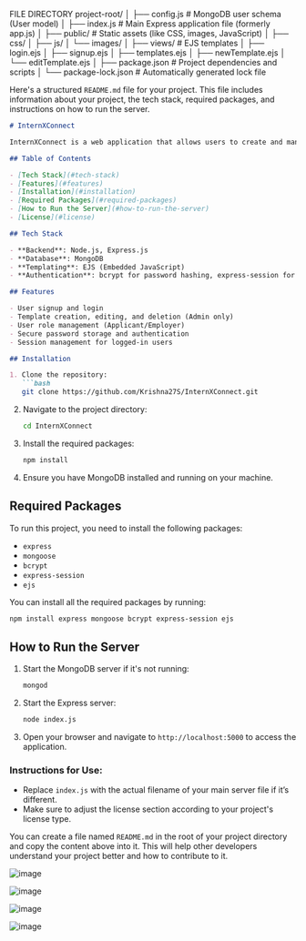 FILE DIRECTORY 
project-root/
│
├── config.js                  # MongoDB user schema (User model)
│
├── index.js                   # Main Express application file (formerly app.js)
│
├── public/                    # Static assets (like CSS, images, JavaScript)
│   ├── css/
│   ├── js/
│   └── images/
│
├── views/                     # EJS templates
│   ├── login.ejs
│   ├── signup.ejs
│   ├── templates.ejs
│   ├── newTemplate.ejs
│   └── editTemplate.ejs
│
├── package.json               # Project dependencies and scripts
│
└── package-lock.json          # Automatically generated lock file

Here's a structured `README.md` file for your project. This file includes information about your project, the tech stack, required packages, and instructions on how to run the server.

```markdown
# InternXConnect

InternXConnect is a web application that allows users to create and manage templates, with user authentication and session management. This application is designed for managing templates easily and effectively.

## Table of Contents

- [Tech Stack](#tech-stack)
- [Features](#features)
- [Installation](#installation)
- [Required Packages](#required-packages)
- [How to Run the Server](#how-to-run-the-server)
- [License](#license)

## Tech Stack

- **Backend**: Node.js, Express.js
- **Database**: MongoDB
- **Templating**: EJS (Embedded JavaScript)
- **Authentication**: bcrypt for password hashing, express-session for session management

## Features

- User signup and login
- Template creation, editing, and deletion (Admin only)
- User role management (Applicant/Employer)
- Secure password storage and authentication
- Session management for logged-in users

## Installation

1. Clone the repository:
   ```bash
   git clone https://github.com/Krishna27S/InternXConnect.git
   ```

2. Navigate to the project directory:
   ```bash
   cd InternXConnect
   ```

3. Install the required packages:
   ```bash
   npm install
   ```

4. Ensure you have MongoDB installed and running on your machine.

## Required Packages

To run this project, you need to install the following packages:
- `express`
- `mongoose`
- `bcrypt`
- `express-session`
- `ejs`

You can install all the required packages by running:
```bash
npm install express mongoose bcrypt express-session ejs
```

## How to Run the Server

1. Start the MongoDB server if it's not running:
   ```bash
   mongod
   ```

2. Start the Express server:
   ```bash
   node index.js
   ```

3. Open your browser and navigate to `http://localhost:5000` to access the application.



### Instructions for Use:
- Replace `index.js` with the actual filename of your main server file if it’s different.
- Make sure to adjust the license section according to your project's license type.

You can create a file named `README.md` in the root of your project directory and copy the content above into it. This will help other developers understand your project better and how to contribute to it.



![image](https://github.com/user-attachments/assets/bc1bdba9-ae3a-4036-a2f9-946b72bdb3ba)

![image](https://github.com/user-attachments/assets/be370910-83cc-413e-8200-cb638bd82a37)

![image](https://github.com/user-attachments/assets/6d52c364-0b73-48ed-9436-a0b079a78b16)

![image](https://github.com/user-attachments/assets/6f26728b-e3eb-4d9b-9abc-674bfdcf2d87)



